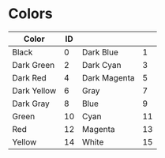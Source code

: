 # Colors

| Color | ID |  |  |
|-------------|----|--------------|----|
| Black | 0 | Dark Blue | 1 |
| Dark Green | 2 | Dark Cyan | 3 |
| Dark Red | 4 | Dark Magenta | 5 |
| Dark Yellow | 6 | Gray | 7 |
| Dark Gray | 8 | Blue | 9 |
| Green | 10 | Cyan | 11 |
| Red | 12 | Magenta | 13 |
| Yellow | 14 | White | 15 |
